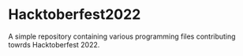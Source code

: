 # Hacktoberfest2022

A simple repository containing various programming files contributing towrds Hacktoberfest 2022.
